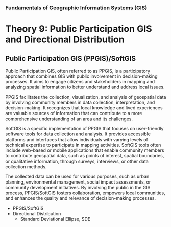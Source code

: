 ### Fundamentals of Geographic Information Systems (GIS)

# Theory 9: Public Participation GIS and Directional Distribution

## Public Participation GIS (PPGIS)/SoftGIS
Public Participation GIS, often referred to as PPGIS, is a participatory approach that combines GIS with public involvement in decision-making processes. It aims to engage citizens and stakeholders in mapping and analyzing spatial information to better understand and address local issues.

PPGIS facilitates the collection, visualization, and analysis of geospatial data by involving community members in data collection, interpretation, and decision-making. It recognizes that local knowledge and lived experiences are valuable sources of information that can contribute to a more comprehensive understanding of an area and its challenges.

SoftGIS is a specific implementation of PPGIS that focuses on user-friendly software tools for data collection and analysis. It provides accessible platforms and interfaces that allow individuals with varying levels of technical expertise to participate in mapping activities. SoftGIS tools often include web-based or mobile applications that enable community members to contribute geospatial data, such as points of interest, spatial boundaries, or qualitative information, through surveys, interviews, or other data collection methods.

The collected data can be used for various purposes, such as urban planning, environmental management, social impact assessments, or community development initiatives. By involving the public in the GIS process, PPGIS/SoftGIS fosters collaboration, empowers local communities, and enhances the quality and relevance of decision-making processes.




- PPGIS/SoftGIS
- Directional Distribution
	- Standard Deviational Ellipse, SDE
<!--stackedit_data:
eyJoaXN0b3J5IjpbMTk1OTE0MjY1NSwtOTE5NTYwOTQ1LDczMD
k5ODExNl19
-->